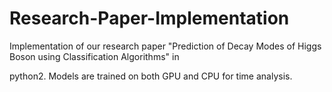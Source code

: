 # Research-Paper-Implementation

Implementation of our research paper "Prediction of Decay Modes of Higgs Boson using Classification Algorithms" in

python2. Models are trained on both GPU and CPU for time analysis.
